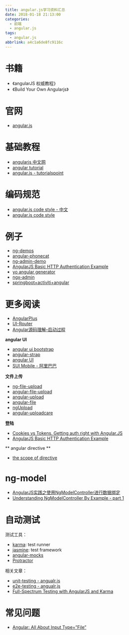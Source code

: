 ```yaml
---
title: angular.js学习资料汇总
date: 2018-01-18 21:13:00
categories:
  - 前端
  - angular.js
tags:
  - angular.js
abbrlink: a4c1a6de8fc9116c
---
```


# 书籍

* 《angularJS 权威教程》
* 《Build Your Own Angularjs》

# 官网

* [angular.js](https://angularjs.org/)

# 基础教程

* [angularjs 中文网](http://www.angularjs.net.cn/)
* [angular tutorial](http://learnkode.com/Tutorial/Angular/angular-introduction)
* [angular.js - tutorialspoint](https://www.tutorialspoint.com/angularjs/index.htm)

# 编码规范

* [angular.js code style - 中文](https://github.com/johnpapa/angular-styleguide/blob/master/a1/i18n/zh-CN.md)
* [angular.js code style](https://github.com/johnpapa/angular-styleguide/blob/master/a1/README.md)

# 例子

* [ng-demos](https://github.com/johnpapa/ng-demos)
* [angular-phonecat](https://github.com/angular/angular-phonecat)
* [ng-admin-demo](https://github.com/marmelab/ng-admin-demo)
* [AngularJS Basic HTTP Authentication Example](https://github.com/cornflourblue/angular-authentication-example)
* [yo angular generator](https://github.com/yeoman/generator-angular)
* [ngx-admin](https://github.com/akveo/nebular)
* [springboot+activiti+angular](https://gitee.com/wyy396731037/springboot-activiti)

# 更多阅读

* [AngularPlus](https://github.com/AngularPlus/AngularPlus)
* [UI-Router](https://ui-router.github.io/)
* [Angular源码理解–启动过程](http://lib.csdn.net/article/angularjs/8614)

**angular UI**

* [angular ui bootstrap](http://angular-ui.github.io/bootstrap/)
* [angular-strap](https://github.com/mgcrea/angular-strap)
* [angular UI](https://angular-ui.github.io/)
* [SUI Mobile - 阿里巴巴](http://www.angularui.cn/)

**文件上传**

* [ng-file-upload](https://github.com/danialfarid/ng-file-upload)
* [angular-file-upload](https://github.com/nervgh/angular-file-upload/)
* [angular-upload](https://github.com/leon/angular-upload)
* [angular-file](https://github.com/uor/angular-file)
* [ngUpload](https://github.com/twilson63/ngUpload)
* [angular-uploadcare](https://github.com/uploadcare/angular-uploadcare)

**登陆**
* [Cookies vs Tokens. Getting auth right with Angular.JS](https://auth0.com/blog/angularjs-authentication-with-cookies-vs-token/)
* [AngularJS Basic HTTP Authentication Example](http://jasonwatmore.com/post/2014/05/26/angularjs-basic-http-authentication-example)

** angular directive **

* [the scope of directive](https://www.undefinednull.com/2014/02/11/mastering-the-scope-of-a-directive-in-angularjs/)

# ng-model

* [AngularJS实践之使用NgModelController进行数据绑定](http://www.jb51.net/article/94136.htm)
* [Understanding NgModelController By Example - part 1](http://radify.io/blog/understanding-ngmodelcontroller-by-example-part-1/)

# 自动测试

测试工具：
* [karma](https://karma-runner.github.io/2.0/index.html): test runner
* [jasmine](https://jasmine.github.io/): test framework
* [angular-mocks](https://docs.angularjs.org/guide/unit-testing#angular-mocks)
* [Protractor](http://www.protractortest.org/#/)

相关文章：
* [unit-testing - angualr.js](https://docs.angularjs.org/guide/unit-testing)
* [e2e-testing - angualr.js](https://docs.angularjs.org/guide/e2e-testing)
* [Full-Spectrum Testing with AngularJS and Karma](https://www.yearofmoo.com/2013/01/full-spectrum-testing-with-angularjs-and-karma.html)

# 常见问题

* [Angular: All About Input Type=”File”](http://luxiyalu.com/angular-all-about-inputfile/)
